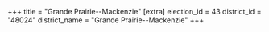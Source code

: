 +++
title = "Grande Prairie--Mackenzie"
[extra]
election_id = 43
district_id = "48024"
district_name = "Grande Prairie--Mackenzie"
+++
